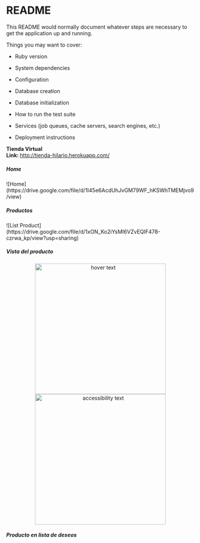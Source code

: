 # README

This README would normally document whatever steps are necessary to get the
application up and running.

Things you may want to cover:

* Ruby version

* System dependencies

* Configuration

* Database creation

* Database initialization

* How to run the test suite

* Services (job queues, cache servers, search engines, etc.)

* Deployment instructions

<b>Tienda Virtual</b> <br>
<b>Link: </b> http://tienda-hilario.herokuapp.com/  <br>
<h5>Home</h5>
![Home](https://drive.google.com/file/d/1I45e6AcdUhJvGM79WF_hKSWhTMEMjvo9/view)
<h5>Productos</h5>
![List Product](https://drive.google.com/file/d/1xON_Ko2iYsMI6VZvEQIF478-czrwa_kp/view?usp=sharing)
<h5>Vista del producto</h5>
<p align="center">
  <img src="https://drive.google.com/file/d/1nwgc2dVc_-33JPq6lNylorl831PFmCM8/view?usp=sharing" width="350" title="hover text">
  <img src="https://drive.google.com/file/d/1taQReD7LOc4ILh6iC4aG3crIfzEBANOI/view?usp=sharing" width="350" alt="accessibility text">
</p>
<h5>Producto en lista de deseos</h5>
